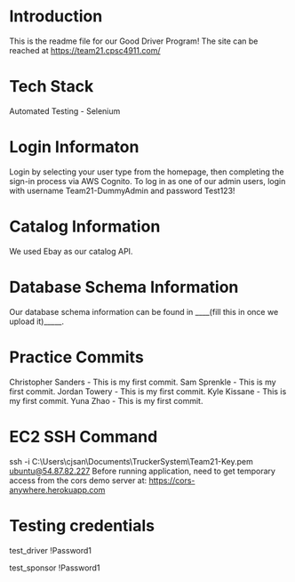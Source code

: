 # Introduction 
This is the readme file for our Good Driver Program! The site can be reached at https://team21.cpsc4911.com/

# Tech Stack
Automated Testing - Selenium

# Login Informaton
Login by selecting your user type from the homepage, then completing the sign-in process via AWS Cognito.  To log in as one of 
our admin users, login with username Team21-DummyAdmin and password Test123!

# Catalog Information
We used Ebay as our catalog API.

# Database Schema Information
Our database schema information can be found in ____(fill this in once we upload it)_____.

# Practice Commits
Christopher Sanders - This is my first commit.
Sam Sprenkle - This is my first commit.
Jordan Towery - This is my first commit.
Kyle Kissane - This is my first commit.
Yuna Zhao - This is my first commit. 

# EC2 SSH Command
ssh -i C:\Users\cjsan\Documents\TruckerSystem\Team21-Key.pem ubuntu@54.87.82.227
Before running application, need to get temporary access from the cors demo server at:
        https://cors-anywhere.herokuapp.com

# Testing credentials
test_driver
!Password1

test_sponsor
!Password1